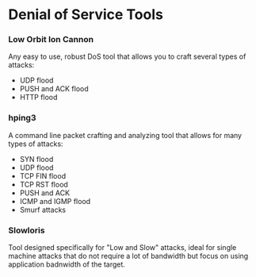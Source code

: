 # Denial of Service Tools

### Low Orbit Ion Cannon
Any easy to use, robust DoS tool that allows you to craft several types of attacks:      
 - UDP flood
 - PUSH and ACK flood
 - HTTP flood

 ### hping3
 A command line packet crafting and analyzing tool that allows for many types of attacks:
  - SYN flood
  - UDP flood
  - TCP FIN flood
  - TCP RST flood
  - PUSH and ACK
  - ICMP and IGMP flood
  - Smurf attacks

  ### Slowloris
  Tool designed specifically for "Low and Slow" attacks, ideal for single machine attacks that do not require a lot of bandwidth but focus on using application badnwidth of the target.
